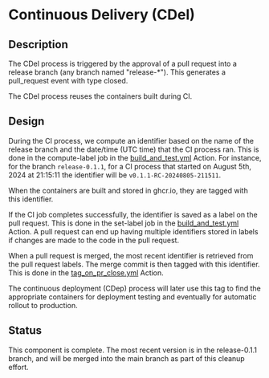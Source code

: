 # Continuous Delivery (CDel)
## Description
The CDel process is triggered by the approval of a pull request into a 
release branch (any branch named "release-*").  This generates a pull_request
event with type closed.

The CDel process reuses the containers built during CI.

## Design
During the CI process, we compute an identifier based on the name of the release
branch and the date/time (UTC time) that the CI process ran.
This is done in the compute-label job in the [build_and_test.yml](https://github.com/lago-morph/chiller/.github/workflows/build_and_test.yml) Action.
For instance, for the branch `release-0.1.1`, for a CI process that started on
August 5th, 2024 at 21:15:11 the identifier will be `v0.1.1-RC-20240805-211511`.

When the containers are built and stored in ghcr.io, they are tagged with
this identifier.

If the CI job completes successfully, the identifier is saved as a label on the pull request.
This is done in the set-label job in the [build_and_test.yml](https://github.com/lago-morph/chiller/.github/workflows/build_and_test.yml) Action.
A pull request can end up having multiple identifiers stored in labels if changes are made to the code in the pull request.

When a pull request is merged, the most recent identifier is retrieved from the pull request labels.
The merge commit is then tagged with this identifier.
This is done in the [tag_on_pr_close.yml](https://github.com/lago-morph/chiller/.github/workflows/tag_on_pr_close.yml) Action.

The continuous deployment (CDep) process will later use this tag to find the appropriate containers for deployment testing and eventually for automatic rollout to production.

## Status
This component is complete.
The most recent version is in the release-0.1.1 branch, and will be merged
into the main branch as part of this cleanup effort.
